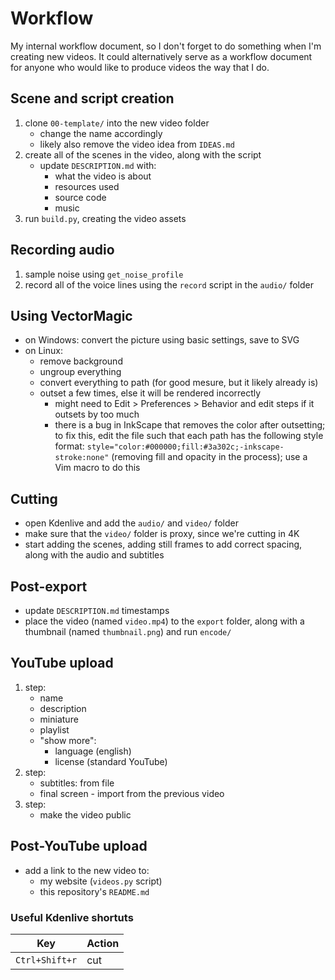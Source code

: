# Workflow
My internal workflow document, so I don't forget to do something when I'm creating new videos. It could alternatively serve as a workflow document for anyone who would like to produce videos the way that I do.

## Scene and script creation
1. clone `00-template/` into the new video folder
	- change the name accordingly
	- likely also remove the video idea from `IDEAS.md`
2. create all of the scenes in the video, along with the script
	- update `DESCRIPTION.md` with:
		- what the video is about
		- resources used
		- source code
		- music
3. run `build.py`, creating the video assets

## Recording audio
1. sample noise using `get_noise_profile`
2. record all of the voice lines using the `record` script in the `audio/` folder

## Using VectorMagic
- on Windows: convert the picture using basic settings, save to SVG
- on Linux:
	- remove background
	- ungroup everything
	- convert everything to path (for good mesure, but it likely already is)
	- outset a few times, else it will be rendered incorrectly
		- might need to Edit > Preferences > Behavior and edit steps if it outsets by too much
		- there is a bug in InkScape that removes the color after outsetting; to fix this, edit the file such that each path has the following style format: `style="color:#000000;fill:#3a302c;-inkscape-stroke:none"` (removing fill and opacity in the process); use a Vim macro to do this

## Cutting
- open Kdenlive and add the `audio/` and `video/` folder
- make sure that the `video/` folder is proxy, since we're cutting in 4K
- start adding the scenes, adding still frames to add correct spacing, along with the audio and subtitles

## Post-export
- update `DESCRIPTION.md` timestamps
- place the video (named `video.mp4`) to the `export` folder, along with a thumbnail (named `thumbnail.png`) and run `encode/`

## YouTube upload
1. step:
	- name
	- description
	- miniature
	- playlist
	- "show more":
		- language (english)
		- license (standard YouTube)
2. step:
	- subtitles: from file
	- final screen - import from the previous video
4. step:
	- make the video public

## Post-YouTube upload
- add a link to the new video to:
	- my website (`videos.py` script)
	- this repository's `README.md`

### Useful Kdenlive shortuts

| Key            | Action |
| ---            | ---    |
| `Ctrl+Shift+r` | cut    |
